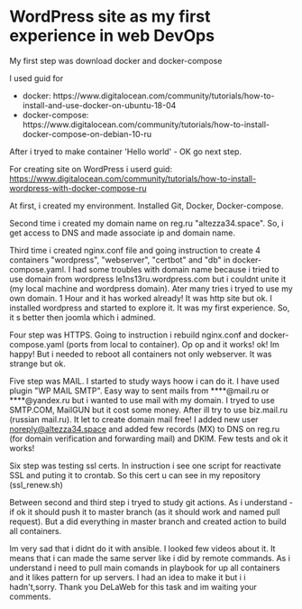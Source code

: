 # WordPress site as my first experience in web DevOps

My first step was download docker and docker-compose

I used guid for
<ul>
  <li>docker: https://www.digitalocean.com/community/tutorials/how-to-install-and-use-docker-on-ubuntu-18-04</li>
  <li>docker-compose: https://www.digitalocean.com/community/tutorials/how-to-install-docker-compose-on-debian-10-ru</li>
  </ul>
  After i tryed to make container 'Hello world' - OK go next step.
  
 For creating site on WordPress i userd guid: https://www.digitalocean.com/community/tutorials/how-to-install-wordpress-with-docker-compose-ru
 
 At first, i created my environment. Installed Git, Docker, Docker-compose.
 
 Second time i created my domain name on reg.ru "altezza34.space". So, i get access to DNS and made associate ip and domain name.
 
 Third time i created nginx.conf file and going instruction to create 4 containers "wordpress", "webserver", "certbot" and "db" in docker-compose.yaml.
 I had some troubles with domain name because i tried to use domain from wordpress le1ns13ru.wordpress.com but i couldnt unite it (my local machine and wordpress domain).
 Ater many tries i tryed to use my own domain. 1 Hour and it has worked already! It was http site but ok. 
 I installed wordpress and started to explore it. It was my first experience. So, it s better then joomla which i admined.
 
 Four step was HTTPS. Going to instruction i rebuild nginx.conf and docker-compose.yaml (ports from local to container).
 Op op and it works! ok! Im happy! But i needed to reboot all containers not only webserver. It was strange but ok.
 
 Five step was MAIL. I started to study ways hoow i can do it. I have used plugin "WP MAIL SMTP". Easy way to sent mails from ****@mail.ru or ****@yandex.ru but i wanted to use    mail with my domain. I tryed to use SMTP.COM, MailGUN but it cost some money. After ill try to use biz.mail.ru (russian mail.ru). It let to create domain mail free! 
 I added new user noreply@altezza34.space and added few records (MX) to DNS on reg.ru (for domain verification and forwarding mail) and DKIM.
 Few tests and ok it works!
 
 Six step was testing ssl certs. In instruction i see one script for reactivate SSL and puting it to crontab. So this cert u can see in my repository (ssl_renew.sh)
 
 Between second and third step i tryed to study git actions. As i understand - if ok it should push it to master branch (as it should work and named pull request). But a did everything in master branch and created action to build all containers.
 
 Im very sad that i didnt do it with ansible. I looked few videos about it. It means that i can made the same server like i did by remote commands. As i understand i need to pull main comands in playbook for up all containers and it likes pattern for up servers. I had an idea to make it but i i hadn't,sorry.
 Thank you DeLaWeb for this task and im waiting your comments.
 
 
 

 
 
 
